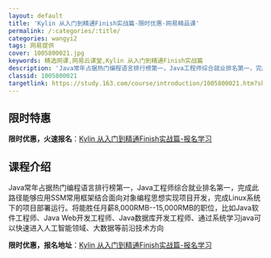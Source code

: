 ```yaml
---
layout: default
title: 'Kylin 从入门到精通Finish实战篇-限时优惠-网易精品课'
permalink: /:categories/:title/
categories: wangyi2
tags: 网易提供
cover: 1005800021.jpg
keywords: 精选网课,网易云课堂,Kylin 从入门到精通Finish实战篇
description: 'Java常年占据热门编程语言排行榜第一，Java工程师综合就业排名第一，完成此路径能够应用SSM常用框架结合面向对象编程'
classid: 1005800021
targetlink: https://study.163.com/course/introduction/1005800021.htm?share=1&shareId=1025206652&utm_campaign=share&utm_medium=iphoneShare&utm_source=&utm_u=1025206652
---
```


## 限时特惠

**限时优惠，火速报名**：[Kylin 从入门到精通Finish实战篇-报名学习](https://study.163.com/course/introduction/1005800021.htm?share=1&shareId=1025206652&utm_campaign=share&utm_medium=iphoneShare&utm_source=&utm_u=1025206652)

## 课程介绍

Java常年占据热门编程语言排行榜第一，Java工程师综合就业排名第一，完成此路径能够应用SSM常用框架结合面向对象编程思想实现项目开发，完成Linux系统下的项目部署运行。将能胜任月薪8,000RMB--15,000RMB的职位，比如Java软件工程师、Java Web开发工程师、Java数据库开发工程师、通过系统学习java可以快速进入人工智能领域、大数据等前沿技术方向

**限时优惠，报名地址**：[Kylin 从入门到精通Finish实战篇-报名学习](https://study.163.com/course/introduction/1005800021.htm?share=1&shareId=1025206652&utm_campaign=share&utm_medium=iphoneShare&utm_source=&utm_u=1025206652)

